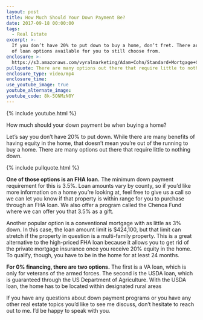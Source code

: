 ```yaml
---
layout: post
title: How Much Should Your Down Payment Be?
date: 2017-09-18 00:00:00
tags:
  - Real Estate
excerpt: >-
  If you don’t have 20% to put down to buy a home, don’t fret. There are plenty
  of loan options available for you to still choose from.
enclosure: >-
  https://s3.amazonaws.com/vyralmarketing/Adam+Cohn/Standard+Mortgage+Company+How+Much+Your+Down+Payment+Should+Be.mp4
pullquote: There are many options out there that require little to nothing down.
enclosure_type: video/mp4
enclosure_time:
use_youtube_image: true
youtube_alternate_image:
youtube_code: 8k-5ONMzN0Y
---
```



{% include youtube.html %}

How much should your down payment be when buying a home?

Let’s say you don’t have 20% to put down. While there are many benefits of having equity in the home, that doesn’t mean you’re out of the running to buy a home. There are many options out there that require little to nothing down.

{% include pullquote.html %}

**One of those options is an FHA loan.** The minimum down payment requirement for this is 3.5%. Loan amounts vary by county, so if you’d like more information on a home you’re looking at, feel free to give us a call so we can let you know if that property is within range for you to purchase through an FHA loan. We also offer a program called the Chenoa Fund where we can offer you that 3.5% as a gift.

Another popular option is a conventional mortgage with as little as 3% down. In this case, the loan amount limit is $424,100, but that limit can stretch if the property in question is a multi-family property. This is a great alternative to the high-priced FHA loan because it allows you to get rid of the private mortgage insurance once you receive 20% equity in the home. To qualify, though, you have to be in the home for at least 24 months.

**For 0% financing, there are two options.** The first is a VA loan, which is only for veterans of the armed forces. The second is the USDA loan, which is guaranteed through the US Department of Agriculture. With the USDA loan, the home has to be located within designated rural areas

If you have any questions about down payment programs or you have any other real estate topics you’d like to see me discuss, don’t hesitate to reach out to me. I’d be happy to speak with you.